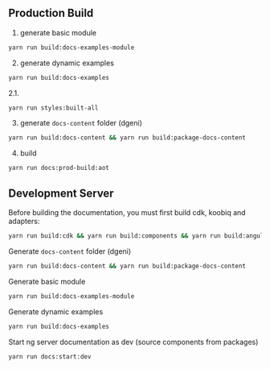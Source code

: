 
## Production Build
1. generate basic module
```bash
yarn run build:docs-examples-module
```

2. generate dynamic examples
```bash
yarn run build:docs-examples
```

2.1.
```bash
yarn run styles:built-all
```

3. generate `docs-content` folder (dgeni)
```bash
yarn run build:docs-content && yarn run build:package-docs-content
```

4. build
```bash
yarn run docs:prod-build:aot
```


## Development Server
Before building the documentation, you must first build cdk, koobiq and adapters:
```bash
yarn run build:cdk && yarn run build:components && yarn run build:angular-luxon-adapter && yarn run build:angular-moment-adapter && yarn run styles:built-all
```
Generate `docs-content` folder (dgeni)
```bash
yarn run build:docs-content && yarn run build:package-docs-content
```

Generate basic module
```bash
yarn run build:docs-examples-module
```

Generate dynamic examples
```bash
yarn run build:docs-examples
```

Start ng server documentation as dev (source components from packages)
```bash
yarn run docs:start:dev
```
